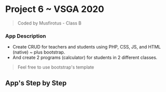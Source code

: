 # Project 6 ~ VSGA 2020
> Coded by Musfirotus - Class B
>
### App Description
*  Create CRUD for teachers and students using PHP, CSS, JS, and HTML (native) ~ plus bootstrap.
*  And create 2 programs (calculator) for students in 2 different classes.
> Feel free to use bootstrap's template

## App's Step by Step